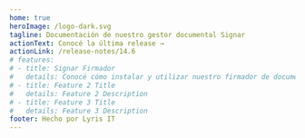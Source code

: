 ```yaml
---
home: true
heroImage: /logo-dark.svg
tagline: Documentación de nuestro gestor documental Signar
actionText: Conocé la última release →
actionLink: /release-notes/14.6
# features:
# - title: Signar Firmador
#   details: Conocé cómo instalar y utilizar nuestro firmador de documentos aquí
# - title: Feature 2 Title
#   details: Feature 2 Description
# - title: Feature 3 Title
#   details: Feature 3 Description
footer: Hecho por Lyris IT
---
```


<!-- ### Nueva sección - Signar Firmador <Badge type="warning" text="Nuevo"/>

 Hemos agregado una nueva sección a la documentación de Signar, donde podrás encontrar información sobre nuestro firmador de documentos.

Puedes acceder a la sección desde [aquí](/firmador/README.md). -->
